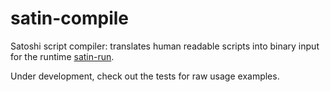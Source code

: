 satin-compile
=============

Satoshi script compiler: translates human readable scripts into binary input for the runtime [satin-run](../run/README.md).

Under development, check out the tests for raw usage examples.